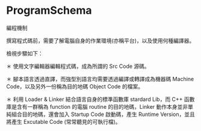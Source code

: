 # ProgramSchema
編程機制

撰寫程式碼前，需要了解電腦自身的作業環境(亦稱平台)，以及使用何種編譯器。

檢視步驟如下：

＊ 使用文字編輯器編輯程式碼，成為所謂的 Src Code 源碼。

＊ 腳本語言透過直譯，而強型別語言均需要透過編譯或轉譯成為機器碼 Machine Code，以及另外一份稱為目的地碼 Object Code 的檔案。

＊ 利用 Loader & Linker 結合語言自身的標準函數庫 stardard Lib，而 C++ 函數庫是含有一群稱為 function 的電腦 routine 的目的地碼，Linker 動作本身並非單純組合目的地碼，還會加入 Startup Code 啟動碼，產生 Runtime Version，並且將產生 Excutable Code (常常聽見的可執行檔)。






